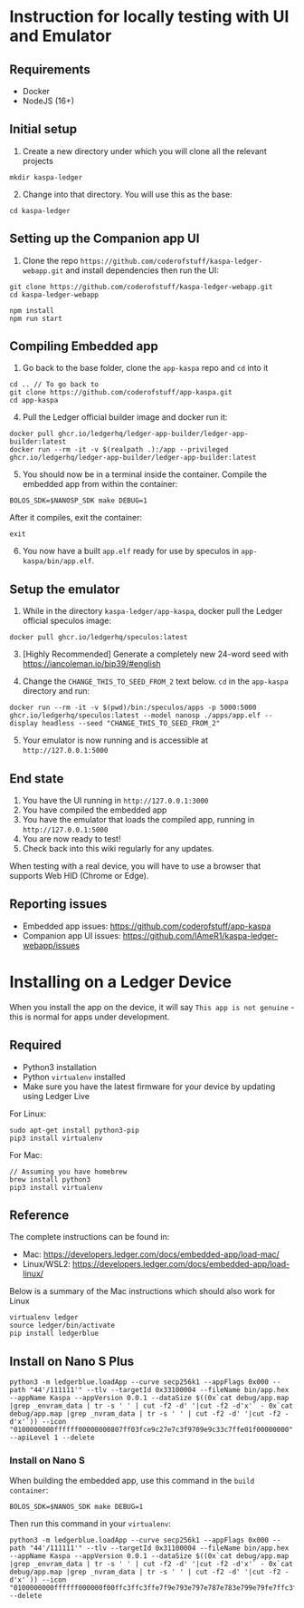 # Instruction for locally testing with UI and Emulator

## Requirements
- Docker
- NodeJS (16+)

## Initial setup
1. Create a new directory under which you will clone all the relevant projects
```
mkdir kaspa-ledger
```
2. Change into that directory. You will use this as the base:
```
cd kaspa-ledger
```

## Setting up the Companion app UI
1. Clone the repo `https://github.com/coderofstuff/kaspa-ledger-webapp.git` and install dependencies then run the UI:
```
git clone https://github.com/coderofstuff/kaspa-ledger-webapp.git
cd kaspa-ledger-webapp

npm install
npm run start
```

## Compiling Embedded app
1. Go back to the base folder, clone the `app-kaspa` repo and `cd` into it
```
cd .. // To go back to 
git clone https://github.com/coderofstuff/app-kaspa.git
cd app-kaspa
```

4. Pull the Ledger official builder image and docker run it:
```
docker pull ghcr.io/ledgerhq/ledger-app-builder/ledger-app-builder:latest
docker run --rm -it -v $(realpath .):/app --privileged ghcr.io/ledgerhq/ledger-app-builder/ledger-app-builder:latest
```

5. You should now be in a terminal inside the container. Compile the embedded app from within the container:
```
BOLOS_SDK=$NANOSP_SDK make DEBUG=1
```

After it compiles, exit the container:
```
exit
```

6.  You now have a built `app.elf` ready for use by speculos in `app-kaspa/bin/app.elf`.

## Setup the emulator
1. While in the directory `kaspa-ledger/app-kaspa`, docker pull the Ledger official speculos image:
```
docker pull ghcr.io/ledgerhq/speculos:latest
```

3. [Highly Recommended] Generate a completely new 24-word seed with https://iancoleman.io/bip39/#english

4. Change the `CHANGE_THIS_TO_SEED_FROM_2` text below. `cd` in the `app-kaspa` directory and run:
```
docker run --rm -it -v $(pwd)/bin:/speculos/apps -p 5000:5000 ghcr.io/ledgerhq/speculos:latest --model nanosp ./apps/app.elf --display headless --seed "CHANGE_THIS_TO_SEED_FROM_2"
```

5. Your emulator is now running and is accessible at `http://127.0.0.1:5000`

## End state
1. You have the UI running in `http://127.0.0.1:3000`
2. You have compiled the embedded app
3. You have the emulator that loads the compiled app, running in `http://127.0.0.1:5000`
4. You are now ready to test!
5. Check back into this wiki regularly for any updates.

When testing with a real device, you will have to use a browser that supports Web HID (Chrome or Edge).

## Reporting issues
- Embedded app issues: https://github.com/coderofstuff/app-kaspa
- Companion app UI issues: https://github.com/lAmeR1/kaspa-ledger-webapp/issues


# Installing on a Ledger Device

When you install the app on the device, it will say `This app is not genuine` - this is normal for apps under development.

## Required
- Python3 installation
- Python `virtualenv` installed
- Make sure you have the latest firmware for your device by updating using Ledger Live

For Linux:
```
sudo apt-get install python3-pip
pip3 install virtualenv
```

For Mac:
```
// Assuming you have homebrew
brew install python3
pip3 install virtualenv
```

## Reference

The complete instructions can be found in:
- Mac: https://developers.ledger.com/docs/embedded-app/load-mac/
- Linux/WSL2: https://developers.ledger.com/docs/embedded-app/load-linux/

Below is a summary of the Mac instructions which should also work for Linux

```
virtualenv ledger
source ledger/bin/activate
pip install ledgerblue
```

## Install on Nano S Plus

```
python3 -m ledgerblue.loadApp --curve secp256k1 --appFlags 0x000 --path "44'/111111'" --tlv --targetId 0x33100004 --fileName bin/app.hex --appName Kaspa --appVersion 0.0.1 --dataSize $((0x`cat debug/app.map |grep _envram_data | tr -s ' ' | cut -f2 -d' '|cut -f2 -d'x'` - 0x`cat debug/app.map |grep _nvram_data | tr -s ' ' | cut -f2 -d' '|cut -f2 -d'x'`)) --icon "0100000000ffffff00000000807ff03fce9c27e7c3f9709e9c33c7ffe01f00000000" --apiLevel 1 --delete
```

### Install on Nano S

When building the embedded app, use this command in the `build container`:
```
BOLOS_SDK=$NANOS_SDK make DEBUG=1
```

Then run this command in your `virtualenv`:

```
python3 -m ledgerblue.loadApp --curve secp256k1 --appFlags 0x000 --path "44'/111111'" --tlv --targetId 0x31100004 --fileName bin/app.hex --appName Kaspa --appVersion 0.0.1 --dataSize $((0x`cat debug/app.map |grep _envram_data | tr -s ' ' | cut -f2 -d' '|cut -f2 -d'x'` - 0x`cat debug/app.map |grep _nvram_data | tr -s ' ' | cut -f2 -d' '|cut -f2 -d'x'`)) --icon "0100000000ffffff000000f00ffc3ffc3ffe7f9e793e797e787e783e799e79fe7ffc3ffc3ff00f0000" --delete
```
